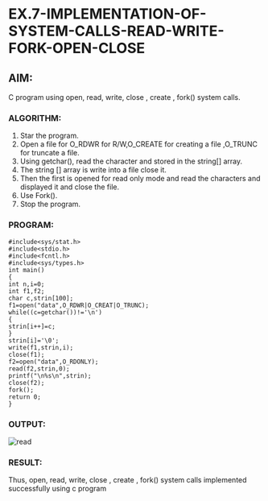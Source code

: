 # EX.7-IMPLEMENTATION-OF-SYSTEM-CALLS-READ-WRITE-FORK-OPEN-CLOSE

## AIM:
C program using open, read, write, close , create , fork() system calls.

### ALGORITHM:

1. Star the program.
2. Open a file for O_RDWR for R/W,O_CREATE for creating a file ,O_TRUNC for truncate
a file.
3. Using getchar(), read the character and stored in the string[] array.
4. The string [] array is write into a file close it.
5. Then the first is opened for read only mode and read the characters and displayed it and
close the file.
6. Use Fork().
7. Stop the program.

### PROGRAM:
```
#include<sys/stat.h>
#include<stdio.h>
#include<fcntl.h>
#include<sys/types.h>
int main()
{
int n,i=0;
int f1,f2;
char c,strin[100];
f1=open("data",O_RDWR|O_CREAT|O_TRUNC);
while((c=getchar())!='\n')
{
strin[i++]=c;
}
strin[i]='\0';
write(f1,strin,i);
close(f1);
f2=open("data",O_RDONLY);
read(f2,strin,0);
printf("\n%s\n",strin);
close(f2);
fork();
return 0;
}
```
### OUTPUT:

![read](https://github.com/MavillaPranathi/EX.7-IMPLEMENTATION-OF-SYSTEM-CALLS-READ-WRITE-FORK-OPEN-CLOSE/assets/118343610/f4609794-bbeb-4d5c-80bd-bda56510e26a)

### RESULT:
Thus, open, read, write, close , create , fork() system calls implemented successfully using c
program
